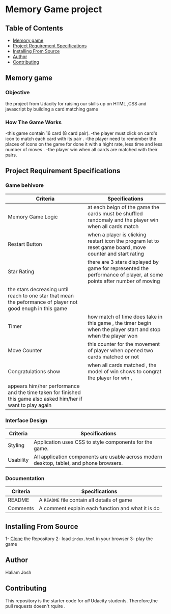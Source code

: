 # Memory Game project

## Table of Contents

* [Memory game](#Memory_game)
* [Project Requirement Specifications](#Project-Requirement-Specifications)
* [Installing From Source](#Installing-From-Source)
* [Author](#Author)
* [Contributing](#Contributing)

## Memory game

### Objective

the project from Udacity for raising our skills up on HTML ,CSS and javascript by building a card matching game

### How The Game Works

-this game  contain 16 card (8 card pair). 
-the player must click on card's icon  to match each card with its pair . 
-the player need to remember the places of icons on the game for  done it with  a hight rate, less time  and less number of moves .
-the player win when all cards are matched with their pairs.

## Project Requirement Specifications

### Game behivore

| Criteria              | Specifications    |
| --------------------- | ----------------- |
| Memory Game Logic     | at each beign of the game the cards must be shuffled randomaly and the player win when all cards match  |
| Restart Button        | when a player is clicking restart icon the program let to reset game board ,move counter and start rating |
| Star Rating           | there are 3 stars displayed by game for represented the performance of player, at some points after number of moving 
 the stars decreasing until reach to one star that mean the peformance of player not good enugh in this game  |
| Timer                 | how match of time does take in this game , the timer begin when the player start and stop when the player won|
| Move Counter          | this counter for the movement of player when opened two cards matched or not|
| Congratulations show  |when all cards matched , the model of win shows to congrat the player for win , 
appears him/her performance and the time taken for finished this game also asked him/her if want to play again|

### Interface Design

| Criteria              | Specifications    |
| --------------------- | ----------------- |
| Styling               | Application uses CSS to style components for the game. |
| Usability             | All application components are usable across modern desktop, tablet, and phone browsers. |

### Documentation

| Criteria              | Specifications    |
| --------------------- | ----------------- |
| README                | A `README` file contain all details of game  |
| Comments              | A comment explain each function and what it is do  |



## Installing From Source
1- [Clone](https://github.com/halima992/projectMemoryGame) the Repository
2- load `index.html` in your browser
3- play the game

## Author
Haliam Josh 

## Contributing
This repository is the starter code for _all_ Udacity students. Therefore,the pull requests doesn't rquire .

